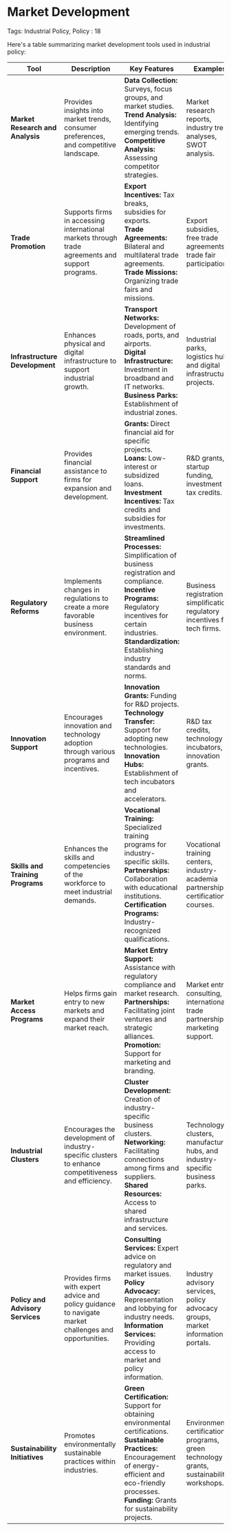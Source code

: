 # Market Development

Tags: Industrial Policy, Policy
: 18

Here's a table summarizing market development tools used in industrial policy:

| **Tool** | **Description** | **Key Features** | **Examples** |
| --- | --- | --- | --- |
| **Market Research and Analysis** | Provides insights into market trends, consumer preferences, and competitive landscape. | **Data Collection:** Surveys, focus groups, and market studies. <br> **Trend Analysis:** Identifying emerging trends. <br> **Competitive Analysis:** Assessing competitor strategies. | Market research reports, industry trend analyses, SWOT analysis. |
| **Trade Promotion** | Supports firms in accessing international markets through trade agreements and support programs. | **Export Incentives:** Tax breaks, subsidies for exports. <br> **Trade Agreements:** Bilateral and multilateral trade agreements. <br> **Trade Missions:** Organizing trade fairs and missions. | Export subsidies, free trade agreements, trade fair participation. |
| **Infrastructure Development** | Enhances physical and digital infrastructure to support industrial growth. | **Transport Networks:** Development of roads, ports, and airports. <br> **Digital Infrastructure:** Investment in broadband and IT networks. <br> **Business Parks:** Establishment of industrial zones. | Industrial parks, logistics hubs, and digital infrastructure projects. |
| **Financial Support** | Provides financial assistance to firms for expansion and development. | **Grants:** Direct financial aid for specific projects. <br> **Loans:** Low-interest or subsidized loans. <br> **Investment Incentives:** Tax credits and subsidies for investments. | R&D grants, startup funding, investment tax credits. |
| **Regulatory Reforms** | Implements changes in regulations to create a more favorable business environment. | **Streamlined Processes:** Simplification of business registration and compliance. <br> **Incentive Programs:** Regulatory incentives for certain industries. <br> **Standardization:** Establishing industry standards and norms. | Business registration simplification, regulatory incentives for tech firms. |
| **Innovation Support** | Encourages innovation and technology adoption through various programs and incentives. | **Innovation Grants:** Funding for R&D projects. <br> **Technology Transfer:** Support for adopting new technologies. <br> **Innovation Hubs:** Establishment of tech incubators and accelerators. | R&D tax credits, technology incubators, innovation grants. |
| **Skills and Training Programs** | Enhances the skills and competencies of the workforce to meet industrial demands. | **Vocational Training:** Specialized training programs for industry-specific skills. <br> **Partnerships:** Collaboration with educational institutions. <br> **Certification Programs:** Industry-recognized qualifications. | Vocational training centers, industry-academia partnerships, certification courses. |
| **Market Access Programs** | Helps firms gain entry to new markets and expand their market reach. | **Market Entry Support:** Assistance with regulatory compliance and market research. <br> **Partnerships:** Facilitating joint ventures and strategic alliances. <br> **Promotion:** Support for marketing and branding. | Market entry consulting, international trade partnerships, marketing support. |
| **Industrial Clusters** | Encourages the development of industry-specific clusters to enhance competitiveness and efficiency. | **Cluster Development:** Creation of industry-specific business clusters. <br> **Networking:** Facilitating connections among firms and suppliers. <br> **Shared Resources:** Access to shared infrastructure and services. | Technology clusters, manufacturing hubs, and industry-specific business parks. |
| **Policy and Advisory Services** | Provides firms with expert advice and policy guidance to navigate market challenges and opportunities. | **Consulting Services:** Expert advice on regulatory and market issues. <br> **Policy Advocacy:** Representation and lobbying for industry needs. <br> **Information Services:** Providing access to market and policy information. | Industry advisory services, policy advocacy groups, market information portals. |
| **Sustainability Initiatives** | Promotes environmentally sustainable practices within industries. | **Green Certification:** Support for obtaining environmental certifications. <br> **Sustainable Practices:** Encouragement of energy-efficient and eco-friendly processes. <br> **Funding:** Grants for sustainability projects. | Environmental certification programs, green technology grants, sustainability workshops. |